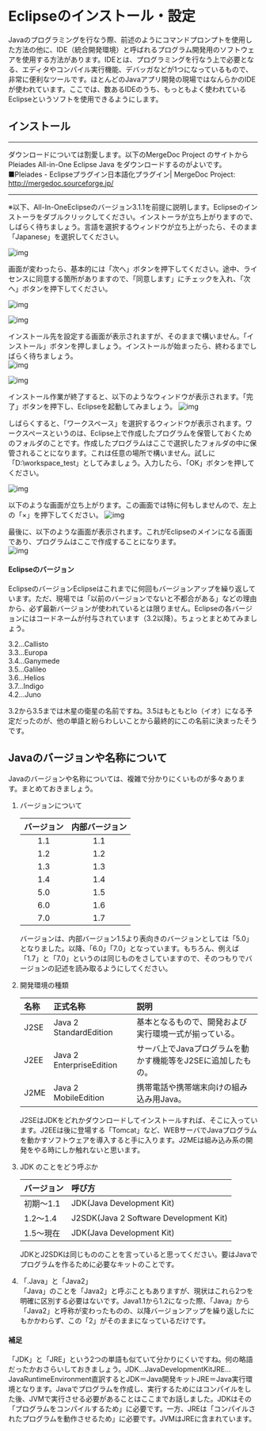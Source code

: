 # Eclipseのインストール・設定
Javaのプログラミングを行なう際、前述のようにコマンドプロンプトを使用した方法の他に、IDE（統合開発環境）と呼ばれるプログラム開発用のソフトウェアを使用する方法があります。IDEとは、プログラミングを行なう上で必要となる、エディタやコンパイル実行機能、デバッガなどが1つになっているもので、非常に便利なツールです。ほとんどのJavaアプリ開発の現場ではなんらかのIDEが使われています。ここでは、数あるIDEのうち、もっともよく使われているEclipseというソフトを使用できるようにします。

## インストール

***

ダウンロードについては割愛します。以下のMergeDoc Project のサイトからPleiades All-in-One Eclipse Java をダウンロードするのがよいです。
■Pleiades - Eclipseプラグイン日本語化プラグイン| MergeDoc Project:
http://mergedoc.sourceforge.jp/

***

※以下、All-In-OneEclipseのバージョン3.1.1を前提に説明します。Eclipseのインストーラをダブルクリックしてください。インストーラが立ち上がりますので、しばらく待ちましょう。言語を選択するウィンドウが立ち上がったら、そのまま「Japanese」を選択してください。  

![img](images\EclipseInstall\Language.png)  


画面が変わったら、基本的には「次へ」ボタンを押下してください。途中、ライセンスに同意する箇所がありますので、「同意します」にチェックを入れ、「次へ」ボタンを押下してください。

![img](images\EclipseInstall\Setup1.png)  


![img](images\EclipseInstall\Setup2.png)  



インストール先を設定する画面が表示されますが、そのままで構いません。「インストール」ボタンを押しましょう。インストールが始まったら、終わるまでしばらく待ちましょう。  
![img](images\EclipseInstall\Setup3.png)  
  

![img](images\EclipseInstall\Setup4.png)  


インストール作業が終了すると、以下のようなウィンドウが表示されます。「完了」ボタンを押下し、Eclipseを起動してみましょう。
![img](images\EclipseInstall\Setup5.png)  


しばらくすると、「ワークスペース」を選択するウィンドウが表示されます。ワークスペースというのは、Eclipse上で作成したプログラムを保管しておくためのフォルダのことです。作成したプログラムはここで選択したフォルダの中に保管されることになります。これは任意の場所で構いません。試しに「D:\workspace_test」としてみましょう。入力したら、「OK」ボタンを押してください。

![img](images\EclipseInstall\Starting1.png)  

以下のような画面が立ち上がります。この画面では特に何もしませんので、左上の「×」を押下してください。
![img](images\EclipseInstall\Starting2.png)  


最後に、以下のような画面が表示されます。これがEclipseのメインになる画面であり、プログラムはここで作成することになります。  
![img](images\EclipseInstall\Starting3.png)  


#### Eclipseのバージョン
EclipseのバージョンEclipseはこれまでに何回もバージョンアップを繰り返しています。ただ、現場では「以前のバージョンでないと不都合がある」などの理由から、必ず最新バージョンが使われているとは限りません。Eclipseの各バージョンにはコードネームが付与されています（3.2以降）。ちょっとまとめてみましょう。

3.2…Callisto  
3.3…Europa  
3.4…Ganymede  
3.5…Galileo  
3.6…Helios  
3.7…Indigo  
4.2…Juno  

3.2から3.5までは木星の衛星の名前ですね。3.5はもともとIo（イオ）になる予定だったのが、他の単語と紛らわしいことから最終的にこの名前に決まったそうです。

## Javaのバージョンや名称について
Javaのバージョンや名称については、複雑で分かりにくいものが多々あります。まとめておきましょう。

1. バージョンについて

    |バージョン|内部バージョン|
    |:-:|:-:|
    |1.1|1.1|
    |1.2|1.2|
    |1.3|1.3|
    |1.4|1.4|
    |5.0|1.5|
    |6.0|1.6|
    |7.0|1.7|
    
    バージョンは、内部バージョン1.5より表向きのバージョンとしては「5.0」となりました。以降、「6.0」「7.0」となっています。もちろん、例えば「1.7」と「7.0」というのは同じものをさしていますので、そのつもりでバージョンの記述を読み取るようにしてください。
    
1. 開発環境の種類

    |名称|正式名称|説明|
    |:-|:-|:-|
    |J2SE|Java 2 StandardEdition| 基本となるもので、開発および実行環境一式が揃っている。|
    |J2EE|Java 2 EnterpriseEdition|サーバ上でJavaプログラムを動かす機能等をJ2SEに追加したもの。
    |J2ME|Java 2 MobileEdition|携帯電話や携帯端末向けの組み込み用Java。|
    
    J2SEはJDKをどれかダウンロードしてインストールすれば、そこに入っています。J2EEは後に登場する「Tomcat」など、WEBサーバでJavaプログラムを動かすソフトウェアを導入すると手に入ります。J2MEは組み込み系の開発をやる時にしか触れないと思います。
    
1. JDK のことをどう呼ぶか

    |バージョン|呼び方|
    |:-|:-|
    |初期～1.1|JDK(Java Development Kit)|
    |1.2～1.4|J2SDK(Java 2 Software Development Kit)|
    |1.5～現在|JDK(Java Development Kit)|
    
    JDKとJ2SDKは同じもののことを言っていると思ってください。要はJavaでプログラムを作るために必要なキットのことです。
    
1. 「.Java」と「Java2」  
「Java」のことを「Java2」と呼ぶこともありますが、現状はこれら2つを明確に区別する必要はないです。Java1.1から1.2になった際、「Java」から「Java2」と呼称が変わったものの、以降バージョンアップを繰り返したにもかかわらず、この「2」がそのままになっているだけです。

#### 補足
「JDK」と「JRE」という2つの単語も似ていて分かりにくいですね。何の略語だったかおさらいしておきましょう。JDK…JavaDevelopmentKitJRE…JavaRuntimeEnvironment直訳するとJDK＝Java開発キットJRE＝Java実行環境となります。Javaでプログラムを作成し、実行するためにはコンパイルをした後、JVMで実行させる必要があることはここまでお話しました。JDKはその「プログラムをコンパイルするため」に必要です。一方、JREは「コンパイルされたプログラムを動作させるため」に必要です。JVMはJREに含まれています。
